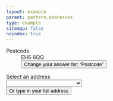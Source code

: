 ```yaml
---
layout: example
parent: pattern.addresses
type: example
sitemap: false
noindex: true
---
```


<dl class="ds_prefilled-value-list" aria-label="Your current answers">
    <dt class="ds_prefilled-value-list__key">Postcode</dt>
    <dd class="ds_prefilled-value-list__value">
        <div>EH6 6QQ</div>
        <button class="ds_link  ds_prefilled-value-list__value-actions">Change <span class="visually-hidden">your answer for: <q>Postcode</q></span></button>
    </dd>
</dl>
<div class="ds_question">
    <label class="ds_label" for="address">
        Select an address
    </label>
    <div class="ds_select-wrapper">
        <select class="ds_select" name="address" id="address">
            <option value=""></option>
            <option value="address-1">1 Street, Edinburgh, EH6 6QQ</option>
            <option value="address-2">2 Street, Edinburgh, EH6 6QQ</option>
            <option value="address-3">3 Street, Edinburgh, EH6 6QQ</option>
            <option value="address-4">4 Street, Edinburgh, EH6 6QQ</option>
            <option value="address-5">5 Street, Edinburgh, EH6 6QQ</option>
            <option value="address-6">6 Street, Edinburgh, EH6 6QQ</option>
        </select>
        <span class="ds_select-arrow" aria-hidden="true"></span>
    </div>
</div>
<button class="ds_link  ds_no-margin">Or type in your full address</button>
